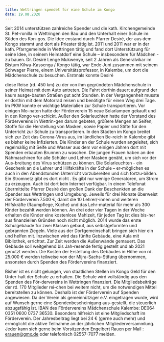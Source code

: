 ```yaml
---
title: Wettringen spendet für eine Schule im Kongo
date: 19.08.2020
---
```




Seit 2014 unterstützen zahlreiche Spender und die kath. Kirchengemeinde St. Pet-ronilla in Wettringen den Bau und den Unterhalt einer Schule im Süden des Kon-gos.
Die Idee enstand durch Pfarrer Desiré, der aus dem Kongo stammt und dort als Priester tätig ist. 2011 und 2011 war er in der kath. Pfarrgemeinde in Wettringen tätig und fand dort Unterstützung für seine Idee, in seinem Heimatdorf eine Schule –  insbesondere für Mädchen - zu bauen.
Dr. Desiré Lenge Mukwenye, seit  2 Jahren als Generalvikar im Bistum Kilwa-Kassenga / Kongo tätig, war Ende Juni zusammen mit  seinem Schwager Pierre, einem Universitätsprofessor, in Kalembe, um dort die Mädchenschule  zu besuchen. 
Erstmals konnte Desiré 

<!-- more -->

diese Reise (rd. 450 km) zu der von ihm gegründeten Mädchenschule in seiner Heimat mit dem Auto antreten.  Die Fahrt dorthin dauert aufgrund der kaum ausge-bauten Straßen gut acht Stunden. In der Vergangenheit musste er dorthin mit dem Motorrad reisen und benötigte für einen Weg  drei Tage.
Im PKW konnte er wichtige Materialien zur Schule transportieren. Vor einigen Mo-naten hatte der Förderverein 15 neue Solarlampen gekauft und in den Kongo ver-schickt. Außer den Solarleuchten hatte der Vorstand des Fördervereins in Wettrin-gen darum gebeten, größere Mengen an Seifen, Stoffe für die Herstellung von Masken,  sowie Papier und Stifte für den Unterricht zur Schule zu transportieren. In den Städten im Kongo breitet sich zur Zeit das Corona-Virus aus, im ländlichen Be-reich in Kalembe gibt es bisher keine Infizierten. Die Kinder an der Schule wurden angeleitet, sich regelmäßig mit Seife und Wasser aus dem vor einigen Jahren dort mit Spenden erbauten Brunnen zu waschen. Die jungen Frauen haben an den Nähmaschinen für alle Schüler und Lehrer Masken genäht, um sich vor der Aus-breitung des Virus schützen zu können.
Die Solarleuchten  - ein Geschenk an die Lehrer und Hilfskräfte in der Schule – er-möglichen es auch in den Abendstunden Unterricht vorzubereiten und sich fortzu-bilden.  Ein Stromnetz gibt es dort nicht . Es gibt nur wenige Generatoren, um Strom zu erzeugen. Auch ist dort kein Internet verfügbar. In einem Telefonat übermittelte Pfarrer Desiré den großen Dank der Beschenkten an die Spender aus Wettringen und Umgebung. Jeweils für drei Monate überweist der Förderverein 7.500 €, damit die 10 Lehrer/-innen und weiteren Hilfskräfte (Raumpflege, Küche) und das Lehr-material für mehr als 300 Kinder bezahlt werden können. An drei  oder vier Tagen in der Woche erhalten die Kinder eine kostenlose Mahlzeit, für jeden Tag ist dies bis-her aus finanziellen Gründen noch nicht möglich.
2014 wurde das erste Schulgebäude für zwei Klassen gebaut, aus selbstgeformten und gebrannten Ziegeln. Viele aus der Dorfgemeinschaft bringen sich hier ein und helfen mit.  Inzwischen wird das fünfte Gebäude, eine Aula mit Bibliothek, errichtet.  Zur Zeit werden die Außenwände gemauert. Das Gebäude soll weitgehend bis Jah-resende fertig gestellt und ab 2021 genutzt werden. Die Kosten der Erstellung des Gebäudes in Höhe von rd. 25.000 € werden teilweise von der Mijra-Sachs-Stifung übernommen, ansonsten durch Spenden des Fördervereins finanziert.

Bisher ist es nicht gelungen, von staatlichen Stellen im Kongo Geld für den Unter-halt der Schule zu erhalten. Die Schule wird vollständig aus den Spenden des För-dervereins in Wettringen finanziert. Die Mitgliedsbeiträge der rd. 170 Mitglieder rei-chen bei weitem nicht, um die notwendigen Mittel bereitstellen zu können. Deshalb ist der Förderverein auf Spenden angewiesen. Da der Verein als gemeinnütziger e.V. eingetragen wurde, wird auf Wunsch gerne eine Spendenbescheinigung aus-gestellt, die steuerlich abzugsfähig ist. IBAN des Fördervereins Mädchenschule Kalembe: DE064 0351 0600 0737 36530.
Besonders hilfreich ist eine Mitgliedschaft im Förderverein. Der Jahresbeitrag liegt bei  24 € (gerne auch mehr) und ermöglicht die aktive Teilnahme an der jährlichen Mitgliederversammlung. 
Jeder kann sich gerne beim Vorsitzenden Engelbert Rauen per Mail : erauen@gmx.de  oder telefonisch 02557-7077 melden.


